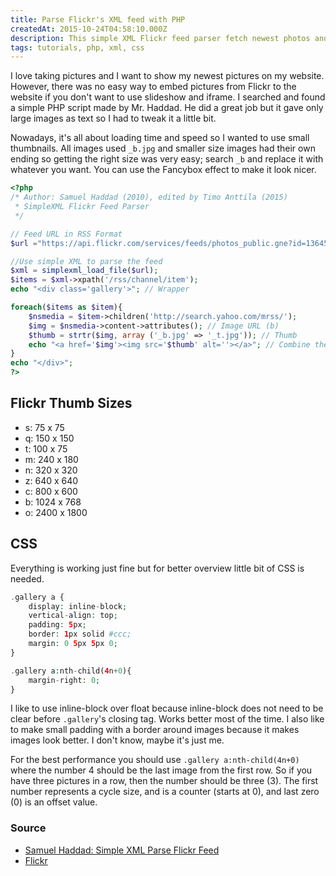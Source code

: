 ```yaml
---
title: Parse Flickr's XML feed with PHP
createdAt: 2015-10-24T04:58:10.000Z
description: This simple XML Flickr feed parser fetch newest photos and show them with links and thumbnails.
tags: tutorials, php, xml, css
---
```


I love taking pictures and I want to show my newest pictures on my website. However, there was no easy way to embed pictures from Flickr to the website if you don't want to use slideshow and iframe. I searched and found a simple PHP script made by Mr. Haddad. He did a great job but it gave only large images as text so I had to tweak it a little bit.

Nowadays, it's all about loading time and speed so I wanted to use small thumbnails. All images used `_b.jpg` and smaller size images had their own ending so getting the right size was very easy; search `_b` and replace it with whatever you want. You can use the Fancybox effect to make it look nicer.

```PHP
<?php
/* Author: Samuel Haddad (2010), edited by Timo Anttila (2015)
 * SimpleXML Flickr Feed Parser
 */

// Feed URL in RSS Format
$url ="https://api.flickr.com/services/feeds/photos_public.gne?id=136453500@N06&amp;lang=en-us&amp;format=rss_200";

//Use simple XML to parse the feed
$xml = simplexml_load_file($url);
$items = $xml->xpath('/rss/channel/item');
echo "<div class='gallery'>"; // Wrapper

foreach($items as $item){
    $nsmedia = $item->children('http://search.yahoo.com/mrss/');
    $img = $nsmedia->content->attributes(); // Image URL (b)
    $thumb = strtr($img, array ('_b.jpg' => '_t.jpg')); // Thumb
    echo "<a href='$img'><img src='$thumb' alt=''></a>"; // Combine them all
}
echo "</div>";
?>
```

## Flickr Thumb Sizes

- s: 75 x 75
- q: 150 x 150
- t: 100 x 75
- m: 240 x 180
- n: 320 x 320
- z: 640 x 640
- c: 800 x 600
- b: 1024 x 768
- o: 2400 x 1800

## CSS

Everything is working just fine but for better overview little bit of CSS is needed.

```PHP
.gallery a {
    display: inline-block;
    vertical-align: top;
    padding: 5px;
    border: 1px solid #ccc;
    margin: 0 5px 5px 0;
}

.gallery a:nth-child(4n+0){
    margin-right: 0;
}
```

I like to use inline-block over float because inline-block does not need to be clear before `.gallery`'s closing tag. Works better most of the time. I also like to make small padding with a border around images because it makes images look better. I don't know, maybe it's just me.

For the best performance you should use `.gallery a:nth-child(4n+0)` where the number 4 should be the last image from the first row. So if you have three pictures in a row, then the number should be three (3). The first number represents a cycle size, and is a counter (starts at 0), and last zero (0) is an offset value.

### Source

- [Samuel Haddad: Simple XML Parse Flickr Feed](http://samuelhaddad.com/2010/10/21/simple-xml-parse-flickr-feed/)
- [Flickr](https://www.flickr.com/services/api/flickr.photos.getSizes.html)
